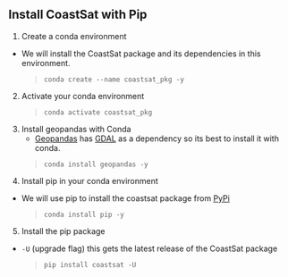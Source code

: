 ## Install CoastSat with Pip
1. Create a conda environment
- We will install the CoastSat package and its dependencies in this environment.
	> `conda create --name coastsat_pkg -y`	
2. Activate your conda environment
	>`conda activate coastsat_pkg `	
3. Install geopandas with Conda
	- [Geopandas](https://geopandas.org/en/stable/) has [GDAL](https://gdal.org/) as a dependency so its best to install it with conda.
	>`conda install geopandas -y`
4. Install pip in your conda environment
- We will use pip to install the coastsat package from [PyPi](https://pypi.org/)
	>  `conda install pip -y`
5. Install the pip package
- `-U` (upgrade flag) this gets the latest release of the CoastSat package
	> `pip install coastsat -U`


